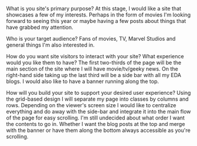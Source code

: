 What is you site's primary purpose?
At this stage, I would like a site that showcases a few of my interests. Perhaps in the form of movies I'm looking forward to seeing this year or maybe having a few posts about things that have grabbed my attention.

Who is your target audience?
Fans of movies, TV, Marvel Studios and general things I'm also interested in.

How do you want site visitors to interact with your site? What experience would you like them to have?
The first two-thirds of the page will be the main section of the site where I will have movie/tv/geeky news. On the right-hand side taking up the last third will be a side bar with all my EDA blogs. I would also like to have a banner running along the top.

How will you build your site to support your desired user experience?
Using the grid-based design I will separate my page into classes by columns and rows. Depending on the viewer's screen size I would like to centralize everything and do away with the side-bar and integrate it into the main flow of the page for easy scrolling. I'm still undecided about what order I want the contents to go in. Whether I want the blog posts at the top and merge with the banner or have them along the bottom always accessible as you're scrolling.
